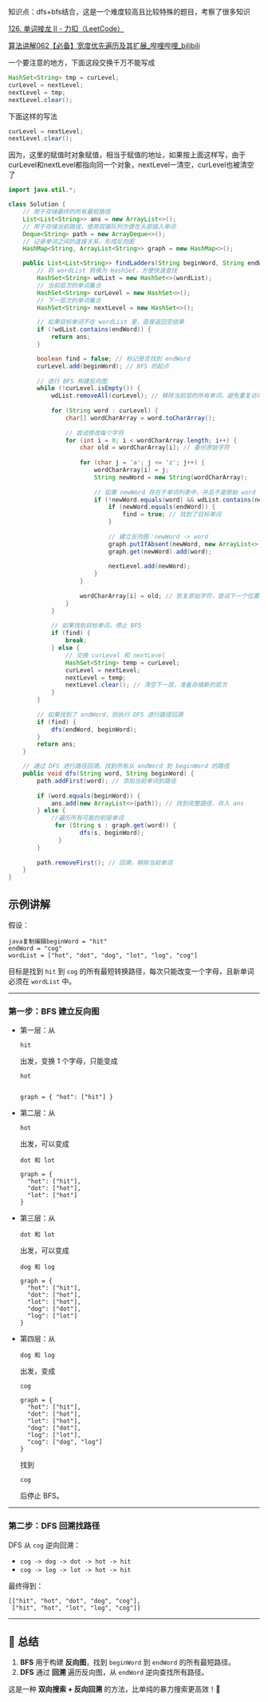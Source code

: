 知识点：dfs+bfs结合，这是一个难度较高且比较特殊的题目，考察了很多知识



[126. 单词接龙 II - 力扣（LeetCode）](https://leetcode.cn/problems/word-ladder-ii/description/)





[算法讲解062【必备】宽度优先遍历及其扩展_哔哩哔哩_bilibili](https://www.bilibili.com/video/BV1Dw411w7P5/?spm_id_from=333.1391.0.0&vd_source=96c1635797a0d7626fb60e973a29da38)





一个要注意的地方，下面这段交换千万不能写成

```java
HashSet<String> tmp = curLevel;
curLevel = nextLevel;
nextLevel = tmp;
nextLevel.clear();
```

下面这样的写法

```java
curLevel = nextLevel;
nextLevel.clear();
```

因为，这里的赋值时对象赋值，相当于赋值的地址，如果按上面这样写，由于curLevel和nextLevel都指向同一个对象，nextLevel一清空，curLevel也被清空了







```java
import java.util.*;

class Solution {
    // 用于存储最终的所有最短路径
    List<List<String>> ans = new ArrayList<>();
    // 用于存储当前路径，使用双端队列方便在头部插入单词
    Deque<String> path = new ArrayDeque<>();
    // 记录单词之间的连接关系，形成反向图
    HashMap<String, ArrayList<String>> graph = new HashMap<>();

    public List<List<String>> findLadders(String beginWord, String endWord, List<String> wordList) {
        // 将 wordList 转换为 HashSet，方便快速查找
        HashSet<String> wdList = new HashSet<>(wordList);
        // 当前层次的单词集合
        HashSet<String> curLevel = new HashSet<>();
        // 下一层次的单词集合
        HashSet<String> nextLevel = new HashSet<>();

        // 如果目标单词不在 wordList 里，直接返回空结果
        if (!wdList.contains(endWord)) {
            return ans;
        }

        boolean find = false; // 标记是否找到 endWord
        curLevel.add(beginWord); // BFS 的起点
        
        // 进行 BFS 构建反向图
        while (!curLevel.isEmpty()) {
            wdList.removeAll(curLevel); // 移除当前层的所有单词，避免重复访问
            
            for (String word : curLevel) {
                char[] wordCharArray = word.toCharArray();
                
                // 尝试修改每个字符
                for (int i = 0; i < wordCharArray.length; i++) {
                    char old = wordCharArray[i]; // 备份原始字符
                    
                    for (char j = 'a'; j <= 'z'; j++) {
                        wordCharArray[i] = j;
                        String newWord = new String(wordCharArray);
                        
                        // 如果 newWord 存在于单词列表中，并且不是原始 word
                        if (!newWord.equals(word) && wdList.contains(newWord)) {
                            if (newWord.equals(endWord)) {
                                find = true; // 找到了目标单词
                            }
                            
                            // 建立反向图：newWord -> word
                            graph.putIfAbsent(newWord, new ArrayList<>());
                            graph.get(newWord).add(word);
                            
                            nextLevel.add(newWord);
                        }
                    }
                    
                    wordCharArray[i] = old; // 恢复原始字符，尝试下一个位置
                }
            }
            
            // 如果找到目标单词，停止 BFS
            if (find) {
                break;
            } else {
                // 交换 curLevel 和 nextLevel
                HashSet<String> temp = curLevel;
                curLevel = nextLevel;
                nextLevel = temp;
                nextLevel.clear(); // 清空下一层，准备存储新的层次
            }
        }
        
        // 如果找到了 endWord，则执行 DFS 进行路径回溯
        if (find) {
            dfs(endWord, beginWord);
        }
        return ans;
    }

    // 通过 DFS 进行路径回溯，找到所有从 endWord 到 beginWord 的路径
    public void dfs(String word, String beginWord) {
        path.addFirst(word); // 添加当前单词到路径
        
        if (word.equals(beginWord)) {
            ans.add(new ArrayList<>(path)); // 找到完整路径，存入 ans
        } else {
            //遍历所有可能的前驱单词
             for (String s : graph.get(word)) {
                    dfs(s, beginWord);
              }
        }
        
        path.removeFirst(); // 回溯，移除当前单词
    }
}

```





##  **示例讲解**

假设：

```
java复制编辑beginWord = "hit"
endWord = "cog"
wordList = ["hot", "dot", "dog", "lot", "log", "cog"]
```

目标是找到 `hit` 到 `cog` 的所有最短转换路径，每次只能改变一个字母，且新单词必须在 `wordList` 中。

------

### **第一步：BFS 建立反向图**

- 第一层：从 

  ```
  hit
  ```

   出发，变换 1 个字母，只能变成 

  ```
  hot
  ```

  ```
  
  graph = { "hot": ["hit"] }
  ```

- 第二层：从 

  ```
  hot
  ```

   出发，可以变成 

  ```
  dot 和 lot
  ```

  ```
  graph = {
    "hot": ["hit"],
    "dot": ["hot"],
    "lot": ["hot"]
  }
  ```

- 第三层：从 

  ```
  dot 和 lot
  ```

   出发，可以变成 

  ```
  dog 和 log
  ```

  ```
  graph = {
    "hot": ["hit"],
    "dot": ["hot"],
    "lot": ["hot"],
    "dog": ["dot"],
    "log": ["lot"]
  }
  ```

- 第四层：从 

  ```
  dog 和 log
  ```

   出发，变成 

  ```
  cog
  ```

  ```
  graph = {
    "hot": ["hit"],
    "dot": ["hot"],
    "lot": ["hot"],
    "dog": ["dot"],
    "log": ["lot"],
    "cog": ["dog", "log"]
  }
  ```

  找到 

  ```
  cog
  ```

   后停止 BFS。

------

### **第二步：DFS 回溯找路径**

DFS 从 `cog` 逆向回溯：

- `cog -> dog -> dot -> hot -> hit`
- `cog -> log -> lot -> hot -> hit`

最终得到：

```
[["hit", "hot", "dot", "dog", "cog"], 
 ["hit", "hot", "lot", "log", "cog"]]
```

------

## **🚀 总结**

1. **BFS** 用于构建 **反向图**，找到 `beginWord` 到 `endWord` 的所有最短路径。
2. **DFS** 通过 **回溯** 遍历反向图，从 `endWord` 逆向查找所有路径。

这是一种 **双向搜索 + 反向回溯** 的方法，比单纯的暴力搜索更高效！🎯
